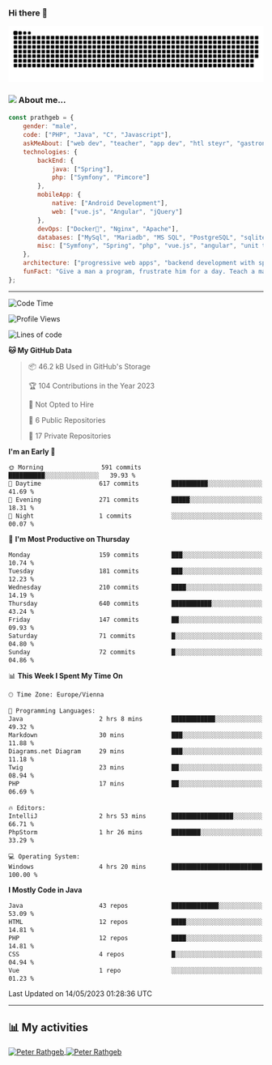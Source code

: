 ### Hi there 👋

<div align="center">
  <img  src="https://github.com/1999AZZAR/1999AZZAR/blob/main/resources/img/grid-snake.svg"
       alt="snake" />
</div>

### <img src="https://media.giphy.com/media/VgCDAzcKvsR6OM0uWg/giphy.gif" width="50"> About me...  

```javascript
const prathgeb = {
    gender: "male",
    code: ["PHP", "Java", "C", "Javascript"],
    askMeAbout: ["web dev", "teacher", "app dev", "htl steyr", "gastronaut"],
    technologies: {
        backEnd: {
            java: ["Spring"],
            php: ["Symfony", "Pimcore"]
        },
        mobileApp: {
            native: ["Android Development"],
            web: ["vue.js", "Angular", "jQuery"]
        },
        devOps: ["Docker🐳", "Nginx", "Apache"],
        databases: ["MySql", "Mariadb", "MS SQL", "PostgreSQL", "sqlite"],
        misc: ["Symfony", "Spring", "php", "vue.js", "angular", "unit testing", "ci/cd using github actions"]
    },
    architecture: ["progressive web apps", "backend development with spring", "backend development with symfony"],
    funFact: "Give a man a program, frustrate him for a day. Teach a man to program, frustrate him for a lifetime."
};
```

---
<!--START_SECTION:waka-->
![Code Time](http://img.shields.io/badge/Code%20Time-211%20hrs%2029%20mins-blue)

![Profile Views](http://img.shields.io/badge/Profile%20Views-0-blue)

![Lines of code](https://img.shields.io/badge/From%20Hello%20World%20I%27ve%20Written-2.5%20million%20lines%20of%20code-blue)

**🐱 My GitHub Data** 

> 📦 46.2 kB Used in GitHub's Storage 
 > 
> 🏆 104 Contributions in the Year 2023
 > 
> 🚫 Not Opted to Hire
 > 
> 📜 6 Public Repositories 
 > 
> 🔑 17 Private Repositories 
 > 
**I'm an Early 🐤** 

```text
🌞 Morning                591 commits         ██████████░░░░░░░░░░░░░░░   39.93 % 
🌆 Daytime                617 commits         ██████████░░░░░░░░░░░░░░░   41.69 % 
🌃 Evening                271 commits         █████░░░░░░░░░░░░░░░░░░░░   18.31 % 
🌙 Night                  1 commits           ░░░░░░░░░░░░░░░░░░░░░░░░░   00.07 % 
```
📅 **I'm Most Productive on Thursday** 

```text
Monday                   159 commits         ███░░░░░░░░░░░░░░░░░░░░░░   10.74 % 
Tuesday                  181 commits         ███░░░░░░░░░░░░░░░░░░░░░░   12.23 % 
Wednesday                210 commits         ████░░░░░░░░░░░░░░░░░░░░░   14.19 % 
Thursday                 640 commits         ███████████░░░░░░░░░░░░░░   43.24 % 
Friday                   147 commits         ██░░░░░░░░░░░░░░░░░░░░░░░   09.93 % 
Saturday                 71 commits          █░░░░░░░░░░░░░░░░░░░░░░░░   04.80 % 
Sunday                   72 commits          █░░░░░░░░░░░░░░░░░░░░░░░░   04.86 % 
```


📊 **This Week I Spent My Time On** 

```text
🕑︎ Time Zone: Europe/Vienna

💬 Programming Languages: 
Java                     2 hrs 8 mins        ████████████░░░░░░░░░░░░░   49.32 % 
Markdown                 30 mins             ███░░░░░░░░░░░░░░░░░░░░░░   11.88 % 
Diagrams.net Diagram     29 mins             ███░░░░░░░░░░░░░░░░░░░░░░   11.18 % 
Twig                     23 mins             ██░░░░░░░░░░░░░░░░░░░░░░░   08.94 % 
PHP                      17 mins             ██░░░░░░░░░░░░░░░░░░░░░░░   06.69 % 

🔥 Editors: 
IntelliJ                 2 hrs 53 mins       █████████████████░░░░░░░░   66.71 % 
PhpStorm                 1 hr 26 mins        ████████░░░░░░░░░░░░░░░░░   33.29 % 

💻 Operating System: 
Windows                  4 hrs 20 mins       █████████████████████████   100.00 % 
```

**I Mostly Code in Java** 

```text
Java                     43 repos            █████████████░░░░░░░░░░░░   53.09 % 
HTML                     12 repos            ████░░░░░░░░░░░░░░░░░░░░░   14.81 % 
PHP                      12 repos            ████░░░░░░░░░░░░░░░░░░░░░   14.81 % 
CSS                      4 repos             █░░░░░░░░░░░░░░░░░░░░░░░░   04.94 % 
Vue                      1 repo              ░░░░░░░░░░░░░░░░░░░░░░░░░   01.23 % 
```




 Last Updated on 14/05/2023 01:28:36 UTC
<!--END_SECTION:waka-->

---
  ## 📊 My activities
  <a href="https://github.com/prathgeb">
    <img width=450 height=170 align="center" alt="Peter Rathgeb" src="https://github-readme-stats.vercel.app/api?username=prathgeb&include_all_commits=true&count_private=true&theme=midnight-purple&show_icons=true&bg_color=0D1117&hide_border=true" />
  </a>
  <a href="https://github.com/prathgeb">
    <img align="center" alt="Peter Rathgeb" src="https://github-readme-stats.vercel.app/api/top-langs/?username=prathgeb&include_all_commits=true&count_private=true&theme=midnight-purple&show_icons=true&layout=compact&bg_color=0D1117&hide_border=true" />
  </a>
